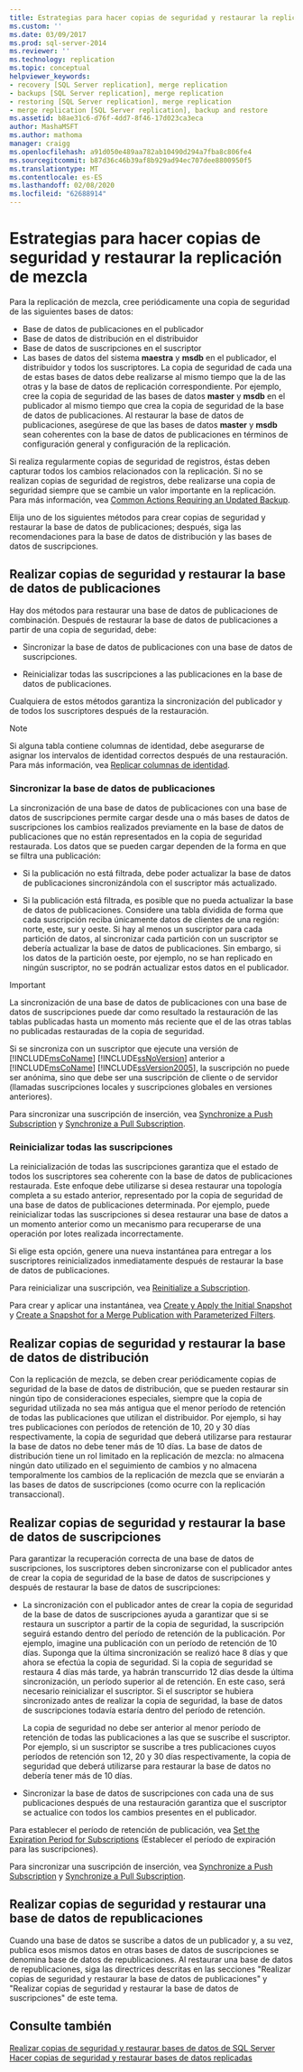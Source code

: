 ```yaml
---
title: Estrategias para hacer copias de seguridad y restaurar la replicación de mezcla | Microsoft Docs
ms.custom: ''
ms.date: 03/09/2017
ms.prod: sql-server-2014
ms.reviewer: ''
ms.technology: replication
ms.topic: conceptual
helpviewer_keywords:
- recovery [SQL Server replication], merge replication
- backups [SQL Server replication], merge replication
- restoring [SQL Server replication], merge replication
- merge replication [SQL Server replication], backup and restore
ms.assetid: b8ae31c6-d76f-4dd7-8f46-17d023ca3eca
author: MashaMSFT
ms.author: mathoma
manager: craigg
ms.openlocfilehash: a91d050e489aa782ab10490d294a7fba8c806fe4
ms.sourcegitcommit: b87d36c46b39af8b929ad94ec707dee8800950f5
ms.translationtype: MT
ms.contentlocale: es-ES
ms.lasthandoff: 02/08/2020
ms.locfileid: "62688914"
---
```

# <a name="strategies-for-backing-up-and-restoring-merge-replication"></a>Estrategias para hacer copias de seguridad y restaurar la replicación de mezcla
  Para la replicación de mezcla, cree periódicamente una copia de seguridad de las siguientes bases de datos:  
  
-   Base de datos de publicaciones en el publicador   
-   Base de datos de distribución en el distribuidor    
-   Base de datos de suscripciones en el suscriptor    
-   Las bases de datos del sistema **maestra** y **msdb** en el publicador, el distribuidor y todos los suscriptores. La copia de seguridad de cada una de estas bases de datos debe realizarse al mismo tiempo que la de las otras y la base de datos de replicación correspondiente. Por ejemplo, cree la copia de seguridad de las bases de datos **master** y **msdb** en el publicador al mismo tiempo que crea la copia de seguridad de la base de datos de publicaciones. Al restaurar la base de datos de publicaciones, asegúrese de que las bases de datos **master** y **msdb** sean coherentes con la base de datos de publicaciones en términos de configuración general y configuración de la replicación.  
  
 Si realiza regularmente copias de seguridad de registros, éstas deben capturar todos los cambios relacionados con la replicación. Si no se realizan copias de seguridad de registros, debe realizarse una copia de seguridad siempre que se cambie un valor importante en la replicación. Para más información, vea [Common Actions Requiring an Updated Backup](common-actions-requiring-an-updated-backup.md).  
  
 Elija uno de los siguientes métodos para crear copias de seguridad y restaurar la base de datos de publicaciones; después, siga las recomendaciones para la base de datos de distribución y las bases de datos de suscripciones.  
  
## <a name="backing-up-and-restoring-the-publication-database"></a>Realizar copias de seguridad y restaurar la base de datos de publicaciones  
 Hay dos métodos para restaurar una base de datos de publicaciones de combinación. Después de restaurar la base de datos de publicaciones a partir de una copia de seguridad, debe:  
  
-   Sincronizar la base de datos de publicaciones con una base de datos de suscripciones.  
  
-   Reinicializar todas las suscripciones a las publicaciones en la base de datos de publicaciones.  
  
 Cualquiera de estos métodos garantiza la sincronización del publicador y de todos los suscriptores después de la restauración.  
  
> [!NOTE]  
>  Si alguna tabla contiene columnas de identidad, debe asegurarse de asignar los intervalos de identidad correctos después de una restauración. Para más información, vea [Replicar columnas de identidad](../publish/replicate-identity-columns.md).  
  
### <a name="synchronizing-the-publication-database"></a>Sincronizar la base de datos de publicaciones  
 La sincronización de una base de datos de publicaciones con una base de datos de suscripciones permite cargar desde una o más bases de datos de suscripciones los cambios realizados previamente en la base de datos de publicaciones que no están representados en la copia de seguridad restaurada. Los datos que se pueden cargar dependen de la forma en que se filtra una publicación:  
  
-   Si la publicación no está filtrada, debe poder actualizar la base de datos de publicaciones sincronizándola con el suscriptor más actualizado.  
  
-   Si la publicación está filtrada, es posible que no pueda actualizar la base de datos de publicaciones. Considere una tabla dividida de forma que cada suscripción reciba únicamente datos de clientes de una región: norte, este, sur y oeste. Si hay al menos un suscriptor para cada partición de datos, al sincronizar cada partición con un suscriptor se debería actualizar la base de datos de publicaciones. Sin embargo, si los datos de la partición oeste, por ejemplo, no se han replicado en ningún suscriptor, no se podrán actualizar estos datos en el publicador.  
  
> [!IMPORTANT]  
>  La sincronización de una base de datos de publicaciones con una base de datos de suscripciones puede dar como resultado la restauración de las tablas publicadas hasta un momento más reciente que el de las otras tablas no publicadas restauradas de la copia de seguridad.  
  
 Si se sincroniza con un suscriptor que ejecute una versión de [!INCLUDE[msCoName](../../../includes/msconame-md.md)] [!INCLUDE[ssNoVersion](../../../includes/ssnoversion-md.md)] anterior a [!INCLUDE[msCoName](../../../includes/msconame-md.md)] [!INCLUDE[ssVersion2005](../../../includes/ssversion2005-md.md)], la suscripción no puede ser anónima, sino que debe ser una suscripción de cliente o de servidor (llamadas suscripciones locales y suscripciones globales en versiones anteriores).  
  
 Para sincronizar una suscripción de inserción, vea [Synchronize a Push Subscription](../synchronize-a-push-subscription.md) y [Synchronize a Pull Subscription](../synchronize-a-pull-subscription.md).  
  
### <a name="reinitializing-all-subscriptions"></a>Reinicializar todas las suscripciones  
 La reinicialización de todas las suscripciones garantiza que el estado de todos los suscriptores sea coherente con la base de datos de publicaciones restaurada. Este enfoque debe utilizarse si desea restaurar una topología completa a su estado anterior, representado por la copia de seguridad de una base de datos de publicaciones determinada. Por ejemplo, puede reinicializar todas las suscripciones si desea restaurar una base de datos a un momento anterior como un mecanismo para recuperarse de una operación por lotes realizada incorrectamente.  
  
 Si elige esta opción, genere una nueva instantánea para entregar a los suscriptores reinicializados inmediatamente después de restaurar la base de datos de publicaciones.  
  
 Para reinicializar una suscripción, vea [Reinitialize a Subscription](../reinitialize-a-subscription.md).  
  
 Para crear y aplicar una instantánea, vea [Create y Apply the Initial Snapshot](../create-and-apply-the-initial-snapshot.md) y [Create a Snapshot for a Merge Publication with Parameterized Filters](../create-a-snapshot-for-a-merge-publication-with-parameterized-filters.md).  
  
## <a name="backing-up-and-restoring-the-distribution-database"></a>Realizar copias de seguridad y restaurar la base de datos de distribución  
 Con la replicación de mezcla, se deben crear periódicamente copias de seguridad de la base de datos de distribución, que se pueden restaurar sin ningún tipo de consideraciones especiales, siempre que la copia de seguridad utilizada no sea más antigua que el menor período de retención de todas las publicaciones que utilizan el distribuidor. Por ejemplo, si hay tres publicaciones con períodos de retención de 10, 20 y 30 días respectivamente, la copia de seguridad que deberá utilizarse para restaurar la base de datos no debe tener más de 10 días. La base de datos de distribución tiene un rol limitado en la replicación de mezcla: no almacena ningún dato utilizado en el seguimiento de cambios y no almacena temporalmente los cambios de la replicación de mezcla que se enviarán a las bases de datos de suscripciones (como ocurre con la replicación transaccional).  
  
## <a name="backing-up-and-restoring-a-subscription-database"></a>Realizar copias de seguridad y restaurar la base de datos de suscripciones  
 Para garantizar la recuperación correcta de una base de datos de suscripciones, los suscriptores deben sincronizarse con el publicador antes de crear la copia de seguridad de la base de datos de suscripciones y después de restaurar la base de datos de suscripciones:  
  
-   La sincronización con el publicador antes de crear la copia de seguridad de la base de datos de suscripciones ayuda a garantizar que si se restaura un suscriptor a partir de la copia de seguridad, la suscripción seguirá estando dentro del período de retención de la publicación. Por ejemplo, imagine una publicación con un período de retención de 10 días. Suponga que la última sincronización se realizó hace 8 días y que ahora se efectúa la copia de seguridad. Si la copia de seguridad se restaura 4 días más tarde, ya habrán transcurrido 12 días desde la última sincronización, un período superior al de retención. En este caso, será necesario reinicializar el suscriptor. Si el suscriptor se hubiera sincronizado antes de realizar la copia de seguridad, la base de datos de suscripciones todavía estaría dentro del período de retención.  
  
     La copia de seguridad no debe ser anterior al menor período de retención de todas las publicaciones a las que se suscribe el suscriptor. Por ejemplo, si un suscriptor se suscribe a tres publicaciones cuyos períodos de retención son 12, 20 y 30 días respectivamente, la copia de seguridad que deberá utilizarse para restaurar la base de datos no debería tener más de 10 días.  
  
-   Sincronizar la base de datos de suscripciones con cada una de sus publicaciones después de una restauración garantiza que el suscriptor se actualice con todos los cambios presentes en el publicador.  
  
 Para establecer el período de retención de publicación, vea [Set the Expiration Period for Subscriptions](../publish/set-the-expiration-period-for-subscriptions.md) (Establecer el período de expiración para las suscripciones).  
  
 Para sincronizar una suscripción de inserción, vea [Synchronize a Push Subscription](../synchronize-a-push-subscription.md) y [Synchronize a Pull Subscription](../synchronize-a-pull-subscription.md).  
  
## <a name="backing-up-and-restoring-a-republishing-database"></a>Realizar copias de seguridad y restaurar una base de datos de republicaciones  
 Cuando una base de datos se suscribe a datos de un publicador y, a su vez, publica esos mismos datos en otras bases de datos de suscripciones se denomina base de datos de republicaciones. Al restaurar una base de datos de republicaciones, siga las directrices descritas en las secciones "Realizar copias de seguridad y restaurar la base de datos de publicaciones" y "Realizar copias de seguridad y restaurar la base de datos de suscripciones" de este tema.  
  
## <a name="see-also"></a>Consulte también  
 [Realizar copias de seguridad y restaurar bases de datos de SQL Server](../../backup-restore/back-up-and-restore-of-sql-server-databases.md)   
 [Hacer copias de seguridad y restaurar bases de datos replicadas](back-up-and-restore-replicated-databases.md)  
  
  
